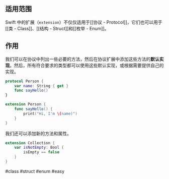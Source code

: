## 适用范围

Swift 中的扩展（`extension`）不仅仅适用于[[协议 - Protocol]]，它们也可以用于[[类 - Class]]、[[结构 - Struct]]和[[枚举 - Enum]]。

## 作用

我们可以在协议中列出一些必要的方法，然后在协议扩展中添加这些方法的**默认实现**。然后，所有符合要求的类型都可以使用这些默认实现，或根据需要提供自己的实现。

```swift
protocol Person {
    var name: String { get }
    func sayHello()
}
```

```swift
extension Person {
    func sayHello() {
        print("Hi, I'm \(name)")
    }
}
```

我们还可以添加新的方法和属性。

```swift
extension Collection {
    var isNotEmpty: Bool {
        isEmpty == false
    }
}
```

#class  #struct  #enum #easy 